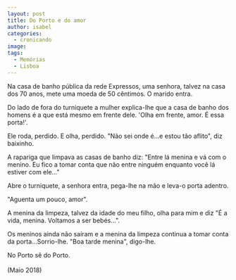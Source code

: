 ```yaml
---
layout: post
title: Do Porto e do amor
author: isabel
categories:
  - cronicando
image:
tags:
  - Memórias
  - Lisboa
---
```

Na casa de banho p&uacute;blica da rede Expressos, uma senhora, talvez na casa dos 70 anos, mete uma moeda de 50 c&ecirc;ntimos. O marido entra.&nbsp;

Do lado de fora do turniquete a mulher explica-lhe que a casa de banho dos homens é a que est&aacute; mesmo em frente dele. 'Olha em frente, amor. &Eacute; essa porta\!'.&nbsp;

Ele roda, perdido. E olha, perdido. "N&atilde;o sei onde é...e estou t&atilde;o aflito", diz baixinho.

A rapariga que limpava as casas de banho diz: "Entre l&aacute; menina e v&aacute; com o menino. Eu fico a tomar conta que n&atilde;o entre ninguém enquanto voc&ecirc; l&aacute; estiver com ele..."

Abre o turniquete, a senhora entra, pega-lhe na m&atilde;o e leva-o porta adentro.

"Aguenta um pouco, amor".

A menina da limpeza, talvez da idade do meu filho, olha para mim e diz "&Eacute; a vida, menina. Voltamos a ser bebés...".

Os meninos ainda n&atilde;o sa&iacute;ram e a menina da limpeza continua a tomar conta da porta...Sorrio-lhe. "Boa tarde menina", digo-lhe.

No Porto s&ecirc; do Porto. ️<br><br>(Maio 2018)

